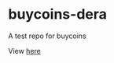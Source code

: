 # buycoins-dera
A test repo for buycoins

View [here](https://buycoins-dera.herokuapp.com/graphiql)

